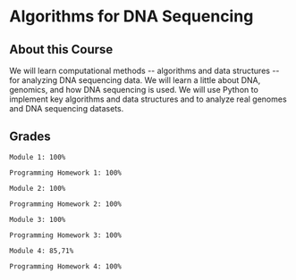 # Algorithms for DNA Sequencing

## About this Course

We will learn computational methods -- algorithms and data structures -- for analyzing DNA sequencing data. We will learn a little about DNA, genomics, and how DNA sequencing is used.  We will use Python to implement key algorithms and data structures and to analyze real genomes and DNA sequencing datasets.

## Grades
```
Module 1: 100%

Programming Homework 1: 100%

Module 2: 100%

Programming Homework 2: 100%

Module 3: 100%

Programming Homework 3: 100%

Module 4: 85,71%

Programming Homework 4: 100%

